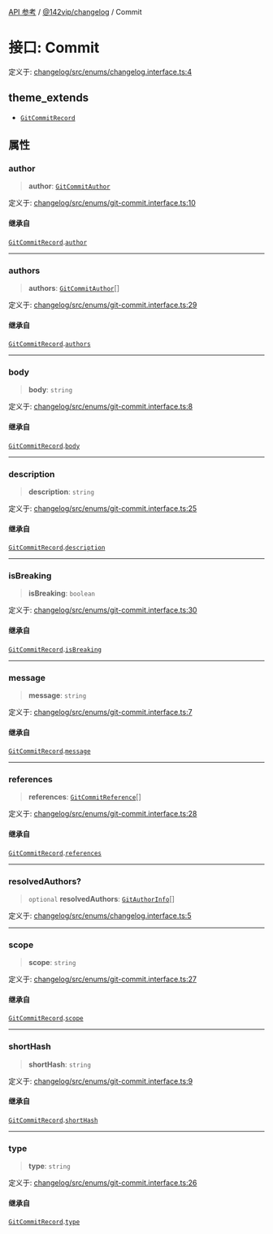 [API 参考](../../../index.md) / [@142vip/changelog](../index.md) / Commit

# 接口: Commit

定义于: [changelog/src/enums/changelog.interface.ts:4](https://github.com/142vip/core-x/blob/366c03709f86a3eb43798cad6f972465bd93322a/packages/changelog/src/enums/changelog.interface.ts#L4)

## theme_extends

- [`GitCommitRecord`](GitCommitRecord.md)

## 属性

### author

> **author**: [`GitCommitAuthor`](GitCommitAuthor.md)

定义于: [changelog/src/enums/git-commit.interface.ts:10](https://github.com/142vip/core-x/blob/366c03709f86a3eb43798cad6f972465bd93322a/packages/changelog/src/enums/git-commit.interface.ts#L10)

#### 继承自

[`GitCommitRecord`](GitCommitRecord.md).[`author`](GitCommitRecord.md#author)

***

### authors

> **authors**: [`GitCommitAuthor`](GitCommitAuthor.md)[]

定义于: [changelog/src/enums/git-commit.interface.ts:29](https://github.com/142vip/core-x/blob/366c03709f86a3eb43798cad6f972465bd93322a/packages/changelog/src/enums/git-commit.interface.ts#L29)

#### 继承自

[`GitCommitRecord`](GitCommitRecord.md).[`authors`](GitCommitRecord.md#authors)

***

### body

> **body**: `string`

定义于: [changelog/src/enums/git-commit.interface.ts:8](https://github.com/142vip/core-x/blob/366c03709f86a3eb43798cad6f972465bd93322a/packages/changelog/src/enums/git-commit.interface.ts#L8)

#### 继承自

[`GitCommitRecord`](GitCommitRecord.md).[`body`](GitCommitRecord.md#body)

***

### description

> **description**: `string`

定义于: [changelog/src/enums/git-commit.interface.ts:25](https://github.com/142vip/core-x/blob/366c03709f86a3eb43798cad6f972465bd93322a/packages/changelog/src/enums/git-commit.interface.ts#L25)

#### 继承自

[`GitCommitRecord`](GitCommitRecord.md).[`description`](GitCommitRecord.md#description)

***

### isBreaking

> **isBreaking**: `boolean`

定义于: [changelog/src/enums/git-commit.interface.ts:30](https://github.com/142vip/core-x/blob/366c03709f86a3eb43798cad6f972465bd93322a/packages/changelog/src/enums/git-commit.interface.ts#L30)

#### 继承自

[`GitCommitRecord`](GitCommitRecord.md).[`isBreaking`](GitCommitRecord.md#isbreaking)

***

### message

> **message**: `string`

定义于: [changelog/src/enums/git-commit.interface.ts:7](https://github.com/142vip/core-x/blob/366c03709f86a3eb43798cad6f972465bd93322a/packages/changelog/src/enums/git-commit.interface.ts#L7)

#### 继承自

[`GitCommitRecord`](GitCommitRecord.md).[`message`](GitCommitRecord.md#message)

***

### references

> **references**: [`GitCommitReference`](GitCommitReference.md)[]

定义于: [changelog/src/enums/git-commit.interface.ts:28](https://github.com/142vip/core-x/blob/366c03709f86a3eb43798cad6f972465bd93322a/packages/changelog/src/enums/git-commit.interface.ts#L28)

#### 继承自

[`GitCommitRecord`](GitCommitRecord.md).[`references`](GitCommitRecord.md#references)

***

### resolvedAuthors?

> `optional` **resolvedAuthors**: [`GitAuthorInfo`](GitAuthorInfo.md)[]

定义于: [changelog/src/enums/changelog.interface.ts:5](https://github.com/142vip/core-x/blob/366c03709f86a3eb43798cad6f972465bd93322a/packages/changelog/src/enums/changelog.interface.ts#L5)

***

### scope

> **scope**: `string`

定义于: [changelog/src/enums/git-commit.interface.ts:27](https://github.com/142vip/core-x/blob/366c03709f86a3eb43798cad6f972465bd93322a/packages/changelog/src/enums/git-commit.interface.ts#L27)

#### 继承自

[`GitCommitRecord`](GitCommitRecord.md).[`scope`](GitCommitRecord.md#scope)

***

### shortHash

> **shortHash**: `string`

定义于: [changelog/src/enums/git-commit.interface.ts:9](https://github.com/142vip/core-x/blob/366c03709f86a3eb43798cad6f972465bd93322a/packages/changelog/src/enums/git-commit.interface.ts#L9)

#### 继承自

[`GitCommitRecord`](GitCommitRecord.md).[`shortHash`](GitCommitRecord.md#shorthash)

***

### type

> **type**: `string`

定义于: [changelog/src/enums/git-commit.interface.ts:26](https://github.com/142vip/core-x/blob/366c03709f86a3eb43798cad6f972465bd93322a/packages/changelog/src/enums/git-commit.interface.ts#L26)

#### 继承自

[`GitCommitRecord`](GitCommitRecord.md).[`type`](GitCommitRecord.md#type)
